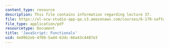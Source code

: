```yaml
---
content_type: resource
description: This file contains information regarding lecture 37.
file: https://ol-ocw-studio-app-qa.s3.amazonaws.com/courses/6-170-software-studio-spring-2013/4e09b2eb4f095ad463dc66a43c4487e3_MIT6_170S13_37-java-func.pdf
file_type: application/pdf
resourcetype: Document
title: 'JavaScript: Functionals'
uid: 4e09b2eb-4f09-5ad4-63dc-66a43c4487e3
---
```

